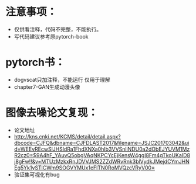 

# 注意事项：
- 仅供看注释，代码不完整，不能执行。
- 写代码建议参考原pytorch-book

# pytorch书：
- dogvscat只加注释，不能运行  仅用于理解
- chapter7-GAN生成动漫头像


# 图像去噪论文复现：
- 论文地址
- http://kns.cnki.net/KCMS/detail/detail.aspx?dbcode=CJFQ&dbname=CJFDLAST2017&filename=JSJC201703042&uid=WEEvREcwSlJHSldRa1FhdXNXa0hIb3VVSnliNDU0a2dObEJYUVM1MzR2cz0=$9A4hF_YAuvQ5obgVAqNKPCYcEjKensW4ggI8Fm4gTkoUKaID8j8gFw!!&v=MTUzMzkxRnJDVVJMS2ZZdWRvRnk3blVydkJMejdCYmJHNEg5Yk1ySTlCWm9SOGVYMUx1eFlTN0RoMVQzcVRyV00=
- 验证集可视化有bug
